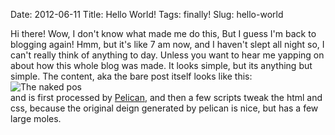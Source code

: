 Date: 2012-06-11
Title: Hello World!
Tags: finally!
Slug: hello-world

Hi there! Wow, I don't know what made me do this, But I guess I'm back to blogging again!
Hmm, but it's like 7 am now, and I haven't slept all night so, I can't really think of anything to day.
Unless you want to hear me yapping on about how this whole blog was made. It looks simple, but its anything but simple. 
The content, aka the bare post itself looks like this:
![The naked pos](./images/barepost.png)                  
and is first processed by [Pelican](http://pelican.notmyidea.org/en/2.8/index.html), and then a few scripts tweak the 
html and css, because the original deign generated by pelican is nice, but has a few large moles.